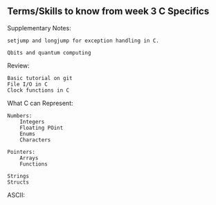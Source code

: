 ## Terms/Skills to know from week 3 C Specifics

Supplementary Notes:
    
    setjump and longjump for exception handling in C.
    
    Qbits and quantum computing

Review:

    Basic tutorial on git
    File I/O in C
    Clock functions in C

What C can Represent:

    Numbers:
        Integers
        Floating POint
        Enums
        Characters

    Pointers:
        Arrays
        Functions

    Strings
    Structs

ASCII:


